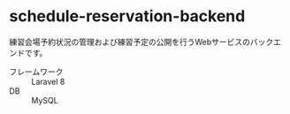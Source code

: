 # schedule-reservation-backend

練習会場予約状況の管理および練習予定の公開を行うWebサービスのバックエンドです。

<dl>
  <dt>フレームワーク</dt>
  <dd>Laravel 8</dd>
  <dt>DB</dt>
  <dd>MySQL</dd>
</dl>
